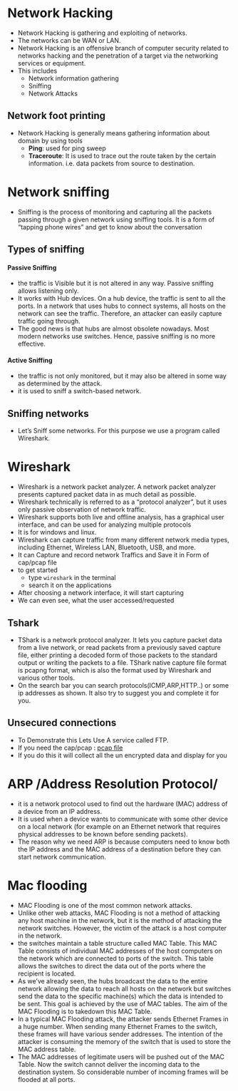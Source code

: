 # Network Hacking
- Network Hacking is gathering and exploiting of networks.
- The networks can be WAN or LAN.
- Network Hacking is an offensive branch of computer security related to networks hacking and the penetration of a target via the networking services or equipment. 
- This includes
    - Network information gathering
    - Sniffing
    - Network Attacks
## Network foot printing
- Network Hacking is generally means gathering information about domain by using tools
    - **Ping**: used for ping sweep 
    - **Traceroute**: It is used to trace out the route taken by the certain information. i.e. data packets from source to destination.
# Network sniffing 
- Sniffing is the process of monitoring and capturing all the packets passing through a given network using sniffing tools. It is a form of “tapping phone wires” and get to know about the conversation
## Types of sniffing 
####  Passive Sniffing
- the traffic is Visible but it is not altered in any way. Passive sniffing allows listening only. 
- It works with Hub devices. On a hub device, the traffic is sent to all the ports. In a network that uses hubs to connect systems, all hosts on the network can see the traffic. Therefore, an attacker can easily capture traffic going through.
- The good news is that hubs are almost obsolete nowadays. Most modern networks use switches. Hence, passive sniffing is no more effective.
#### Active Sniffing
-  the traffic is not only monitored, but it may also be altered in some way as determined by the attack. 
- it is used to sniff a switch-based network.
## Sniffing networks
- Let’s Sniff some networks. For this purpose we use a program called Wireshark.
# Wireshark
- Wireshark is a network packet analyzer. A network packet analyzer presents captured packet data in as much detail as possible.
- Wireshark technically is referred to as a “protocol analyzer”, but it uses only passive observation of network traffic. 
- Wireshark supports both live and offline analysis, has a graphical user interface, and can be used for analyzing multiple protocols 
- It is for windows and linux.
- Wireshark can capture traffic from many different network media types, including Ethernet, Wireless LAN, Bluetooth, USB, and more.
- It can Capture and record network Traffics and Save it in Form of cap/pcap file
- to get started
    - type `wireshark` in the terminal
    - search it on the applications
- After choosing a network interface, it will start capturing
- We can even see, what the user accessed/requested
## Tshark
- TShark is a network protocol analyzer. It lets you capture packet data from a live network, or read packets from a previously saved capture file, either printing a decoded form of those packets to the standard output or writing the packets to a file. TShark native capture file format is pcapng format, which is also the format used by Wireshark and various other tools.
- On the search bar you can search protocols(ICMP,ARP,HTTP..) or some ip addresses as shown. It also try to suggest you and complete it for you. 
## Unsecured connections
- To Demonstrate this Lets Use A service called FTP.
- If you need the cap/pcap : [pcap file](https://github.com/markofu/pcaps/blob/master/PracticalPacketAnalysis/ppa-capture-files/ftp.pcap) 
- If you do this it will collect all the un encrypted data and display for you

# ARP /Address Resolution Protocol/
- it is a network protocol used to find out the hardware (MAC) address of a device from an IP address. 
- It is used when a device wants to communicate with some other device on a local network (for example on an Ethernet network that requires physical addresses to be known before sending packets). 
- The reason why we need ARP is because computers need to know both the IP address and the MAC address of a destination before they can start network communication.
# Mac flooding
- MAC Flooding is one of the most common network attacks. 
- Unlike other web attacks,  MAC Flooding is not a method of attacking any host machine in the network, but it is the method of attacking the network switches. However, the victim of the attack is a host computer in the network.
- the switches maintain a table structure called MAC Table. This MAC Table consists of individual MAC addresses of the host computers on the network which are connected to ports of the switch. This table allows the switches to direct the data out of the ports where the recipient is located.
- As we’ve already seen, the hubs broadcast the data to the entire network allowing the data to reach all hosts on the network but switches send the data to the specific machine(s) which the data is intended to be sent. This goal is achieved by the use of MAC tables. The aim of the MAC Flooding is to takedown this MAC Table. 
- In a typical MAC Flooding attack, the attacker sends Ethernet Frames in a huge number. When sending many Ethernet Frames to the switch, these frames will have various sender addresses. The intention of the attacker is consuming the memory of the switch that is used to store the MAC address table. 
- The MAC addresses of legitimate users will be pushed out of the MAC Table. Now the switch cannot deliver the incoming data to the destination system. So considerable number of incoming frames will be flooded at all ports.

